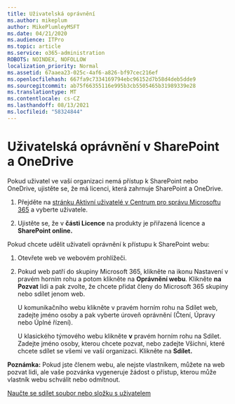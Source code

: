 ```yaml
---
title: Uživatelská oprávnění
ms.author: mikeplum
author: MikePlumleyMSFT
ms.date: 04/21/2020
ms.audience: ITPro
ms.topic: article
ms.service: o365-administration
ROBOTS: NOINDEX, NOFOLLOW
localization_priority: Normal
ms.assetid: 67aaea23-025c-4af6-a826-bf97cec216ef
ms.openlocfilehash: 667fa9c7334169794ebc96152d7b58d4deb5dde9
ms.sourcegitcommit: ab75f66355116e995b3cb5505465b31989339e28
ms.translationtype: MT
ms.contentlocale: cs-CZ
ms.lasthandoff: 08/13/2021
ms.locfileid: "58324844"
---
```

# <a name="user-permissions-in-sharepoint-and-onedrive"></a>Uživatelská oprávnění v SharePoint a OneDrive

Pokud uživatel ve vaší organizaci nemá přístup k SharePoint nebo OneDrive, ujistěte se, že má licenci, která zahrnuje SharePoint a OneDrive. 
  
1. Přejděte na [stránku Aktivní uživatelé v Centrum pro správu Microsoftu 365](https://portal.office.com/adminportal/home#/users) a vyberte uživatele. 
    
2. Ujistěte se, že v **části Licence** na produkty je přiřazená licence a **SharePoint online.** 
    
 Pokud chcete udělit uživateli oprávnění k přístupu k SharePoint webu: 
  
1. Otevřete web ve webovém prohlížeči.
    
2. Pokud web patří do skupiny Microsoft 365, klikněte na ikonu Nastavení v pravém horním rohu a potom klikněte na **Oprávnění webu**. Klikněte **na Pozvat** lidi a pak zvolte, že chcete přidat členy do Microsoft 365 skupiny nebo sdílet jenom web. 
    
    U komunikačního webu  klikněte v pravém horním rohu na Sdílet web, zadejte jméno osoby a pak vyberte úroveň oprávnění (Čtení, Úpravy nebo Úplné řízení). 
    
    U klasického týmového webu klikněte **v** pravém horním rohu na Sdílet. Zadejte jméno osoby, kterou chcete pozvat, nebo zadejte Všichni, které chcete sdílet se všemi ve vaší organizaci. Klikněte na **Sdílet.**
    
**Poznámka:** Pokud jste členem webu, ale nejste vlastníkem, můžete na web pozvat lidi, ale vaše pozvánka vygeneruje žádost o přístup, kterou může vlastník webu schválit nebo odmítnout. 
  
[Naučte se sdílet soubor nebo složku s uživatelem](https://go.microsoft.com/fwlink/?linkid=533408)
  

